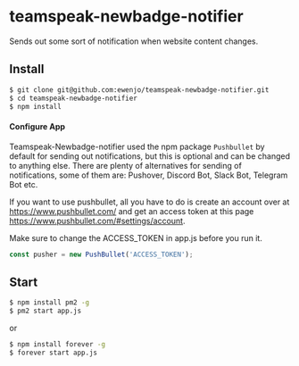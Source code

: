 # teamspeak-newbadge-notifier
Sends out some sort of notification when website content changes.


## Install
```bash
$ git clone git@github.com:ewenjo/teamspeak-newbadge-notifier.git
$ cd teamspeak-newbadge-notifier
$ npm install
```
#### Configure App

Teamspeak-Newbadge-notifier used the npm package `Pushbullet` by default for sending out notifications, but this is optional and can be changed to anything else.
There are plenty of alternatives for sending of notifications, some of them are: Pushover, Discord Bot, Slack Bot, Telegram Bot etc.

If you want to use pushbullet, all you have to do is create an account over at https://www.pushbullet.com/ and get an access token at this page https://www.pushbullet.com/#settings/account.

Make sure to change the ACCESS_TOKEN in app.js before you run it.

```javascript
const pusher = new PushBullet('ACCESS_TOKEN');
```

## Start
```bash
$ npm install pm2 -g
$ pm2 start app.js
```
or 

```bash
$ npm install forever -g
$ forever start app.js
```
